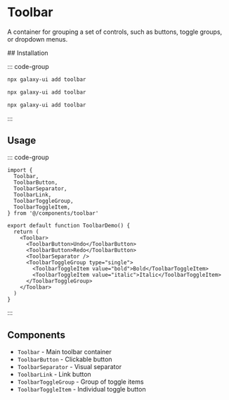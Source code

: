 # Toolbar

A container for grouping a set of controls, such as buttons, toggle groups, or dropdown menus.


<ComponentPreview name="ToolbarDemo">
  <template #preview>
    <DemoContainer>
      <ToolbarDemo />
    </DemoContainer>
  </template>
  <template #code>

::: code-group
```vue [Vue]
<template><div>Demo</div></template>
```

```tsx [React]
export default function App() { return <div>Demo</div> }
```

```typescript [Angular]
@Component({ template: `<div>Demo</div>` })
export class DemoComponent {}
```
:::

  </template>
</ComponentPreview>
## Installation

::: code-group
```bash [React]
npx galaxy-ui add toolbar
```

```bash [Vue]
npx galaxy-ui add toolbar
```

```bash [Angular]
npx galaxy-ui add toolbar
```
:::

## Usage

::: code-group
```tsx [React]
import {
  Toolbar,
  ToolbarButton,
  ToolbarSeparator,
  ToolbarLink,
  ToolbarToggleGroup,
  ToolbarToggleItem,
} from '@/components/toolbar'

export default function ToolbarDemo() {
  return (
    <Toolbar>
      <ToolbarButton>Undo</ToolbarButton>
      <ToolbarButton>Redo</ToolbarButton>
      <ToolbarSeparator />
      <ToolbarToggleGroup type="single">
        <ToolbarToggleItem value="bold">Bold</ToolbarToggleItem>
        <ToolbarToggleItem value="italic">Italic</ToolbarToggleItem>
      </ToolbarToggleGroup>
    </Toolbar>
  )
}
```
:::

## Components

- `Toolbar` - Main toolbar container
- `ToolbarButton` - Clickable button
- `ToolbarSeparator` - Visual separator
- `ToolbarLink` - Link button
- `ToolbarToggleGroup` - Group of toggle items
- `ToolbarToggleItem` - Individual toggle button
